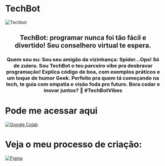 # TechBot
![Techbot](https://github.com/ppmalta/Techbot/blob/main/TechBot.png?raw=true)
<h2 align="center">TechBot: programar nunca foi tão fácil e divertido! Seu conselhero virtual te espera.</h2>

 <h3 align="center">Quem sou eu: Sou seu amigão da vizinhança: Spider...Ops! Só de zuiera. Sou TechBot o teu parceiro vibe pra desbravar programação! Explica código de boa, com exemplos práticos e um toque de humor Geek. Perfeito pra quem tá começando na tech, te guia com empatia e visão foda pro futuro. Bora codar e inovar juntos? 🚀 #TechBotVibes</h3>
  
# Pode me acessar aqui
 
[![Google Colab](https://img.shields.io/badge/Colab-%23000000?style=for-the-badge&logo=googlecolab&logoColor=%23F9AB00&logoSize=auto&labelColor=rgba&color=%230d0e0d)](https://colab.research.google.com/drive/13s7Yl_F1jbKpQU4mk4iO5Ss--c-z70VT?usp=sharing) 
  
# Veja o meu processo de criação:

[![Figma](https://img.shields.io/badge/figma-%23F24E1E.svg?style=for-the-badge&logo=figma&logoColor=white)](https://www.figma.com/board/u17qU3kdVFHs1CLjdEsWGr/ChatBot-Tech?node-id=0-1&t=iUiqyxkIlpfCEbcj-1)
